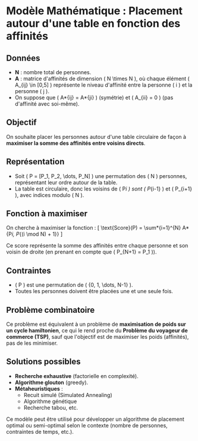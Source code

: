 # Modèle Mathématique : Placement autour d'une table en fonction des affinités

## Données

- **N** : nombre total de personnes.
- **A** : matrice d'affinités de dimension \( N \times N \), où chaque élément \( A\_{ij} \in [0,5] \) représente le niveau d'affinité entre la personne \( i \) et la personne \( j \).
- On suppose que \( A*{ij} = A*{ji} \) (symétrie) et \( A\_{ii} = 0 \) (pas d'affinité avec soi-même).

## Objectif

On souhaite placer les personnes autour d'une table circulaire de façon à **maximiser la somme des affinités entre voisins directs**.

## Représentation

- Soit \( P = [P_1, P_2, \dots, P_N] \) une permutation des \( N \) personnes, représentant leur ordre autour de la table.
- La table est circulaire, donc les voisins de \( P*i \) sont \( P*{i-1} \) et \( P\_{i+1} \), avec indices modulo \( N \).

## Fonction à maximiser

On cherche à maximiser la fonction :
\[
\text{Score}(P) = \sum*{i=1}^{N} A*{P*i, P*{(i \mod N) + 1}}
\]

Ce score représente la somme des affinités entre chaque personne et son voisin de droite (en prenant en compte que \( P\_{N+1} = P_1 \)).

## Contraintes

- \( P \) est une permutation de \( \{0, 1, \dots, N-1\} \).
- Toutes les personnes doivent être placées une et une seule fois.

## Problème combinatoire

Ce problème est équivalent à un problème de **maximisation de poids sur un cycle hamiltonien**, ce qui le rend proche du **Problème du voyageur de commerce (TSP)**, sauf que l'objectif est de maximiser les poids (affinités), pas de les minimiser.

## Solutions possibles

- **Recherche exhaustive** (factorielle en complexité).
- **Algorithme glouton** (greedy).
- **Métaheuristiques** :
  - Recuit simulé (Simulated Annealing)
  - Algorithme génétique
  - Recherche tabou, etc.

Ce modèle peut être utilisé pour développer un algorithme de placement optimal ou semi-optimal selon le contexte (nombre de personnes, contraintes de temps, etc.).
